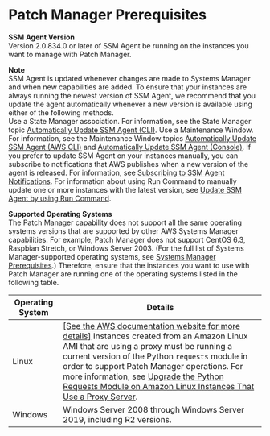 # Patch Manager Prerequisites<a name="patch-manager-prerequisites"></a>

**SSM Agent Version**  
Version 2\.0\.834\.0 or later of SSM Agent be running on the instances you want to manage with Patch Manager\.

**Note**  
SSM Agent is updated whenever changes are made to Systems Manager and when new capabilities are added\. To ensure that your instances are always running the newest version of SSM Agent, we recommend that you update the agent automatically whenever a new version is available using either of the following methods\.  
Use a State Manager association\. For information, see the State Manager topic [Automatically Update SSM Agent \(CLI\)](sysman-state-cli.md)\.
Use a Maintenance Window\. For information, see the Maintenance Window topics [Automatically Update SSM Agent \(AWS CLI\)](https://docs.aws.amazon.com/systems-manager/latest/userguide/mw-walkthrough-cli.html) and [Automatically Update SSM Agent \(Console\)](https://docs.aws.amazon.com/systems-manager/latest/userguide/mw-walkthrough-console.html)\. 
If you prefer to update SSM Agent on your instances manually, you can subscribe to notifications that AWS publishes when a new version of the agent is released\. For information, see [Subscribing to SSM Agent Notifications](ssm-agent-subscribe-notifications.md)\. For information about using Run Command to manually update one or more instances with the latest version, see [Update SSM Agent by using Run Command](rc-console.md#rc-console-agentexample)\.

**Supported Operating Systems**  
The Patch Manager capability does not support all the same operating systems versions that are supported by other AWS Systems Manager capabilities\. For example, Patch Manager does not support CentOS 6\.3, Raspbian Stretch, or Windows Server 2003\. \(For the full list of Systems Manager\-supported operating systems, see [Systems Manager Prerequisites](systems-manager-prereqs.md)\.\) Therefore, ensure that the instances you want to use with Patch Manager are running one of the operating systems listed in the following table\.


| Operating System | Details | 
| --- | --- | 
|  Linux  | [\[See the AWS documentation website for more details\]](http://docs.aws.amazon.com/systems-manager/latest/userguide/patch-manager-prerequisites.html)  Instances created from an Amazon Linux AMI that are using a proxy must be running a current version of the Python `requests` module in order to support Patch Manager operations\. For more information, see [Upgrade the Python Requests Module on Amazon Linux Instances That Use a Proxy Server](sysman-proxy-with-ssm-agent-al-python-requests.md)\.  | 
|  Windows  |  Windows Server 2008 through Windows Server 2019, including R2 versions\.  | 